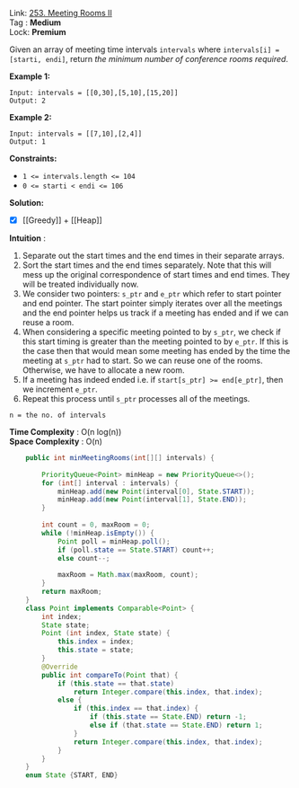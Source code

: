 Link: [253. Meeting Rooms II](https://leetcode.com/problems/meeting-rooms-ii/) <br>
Tag : **Medium**<br>
Lock: **Premium**

Given an array of meeting time intervals `intervals` where `intervals[i] = [starti, endi]`, return _the minimum number of conference rooms required_.

**Example 1:**
```
Input: intervals = [[0,30],[5,10],[15,20]]
Output: 2
```

**Example 2:**
```
Input: intervals = [[7,10],[2,4]]
Output: 1
```

**Constraints:**
-   `1 <= intervals.length <= 104`
-   `0 <= starti < endi <= 106`


**Solution:**

- [x] [[Greedy]] + [[Heap]]

**Intuition** :

1.  Separate out the start times and the end times in their separate arrays.
2.  Sort the start times and the end times separately. Note that this will mess up the original correspondence of start times and end times. They will be treated individually now.
3.  We consider two pointers: `s_ptr` and `e_ptr` which refer to start pointer and end pointer. The start pointer simply iterates over all the meetings and the end pointer helps us track if a meeting has ended and if we can reuse a room.
4.  When considering a specific meeting pointed to by `s_ptr`, we check if this start timing is greater than the meeting pointed to by `e_ptr`. If this is the case then that would mean some meeting has ended by the time the meeting at `s_ptr` had to start. So we can reuse one of the rooms. Otherwise, we have to allocate a new room.
5.  If a meeting has indeed ended i.e. if `start[s_ptr] >= end[e_ptr]`, then we increment `e_ptr`.
6.  Repeat this process until `s_ptr` processes all of the meetings.


```
n = the no. of intervals
```
**Time Complexity** : O(n log(n))<br>
**Space Complexity** : O(n)

```java
    public int minMeetingRooms(int[][] intervals) {
        
        PriorityQueue<Point> minHeap = new PriorityQueue<>();
        for (int[] interval : intervals) {
            minHeap.add(new Point(interval[0], State.START));
            minHeap.add(new Point(interval[1], State.END));
        }
        
        int count = 0, maxRoom = 0;
        while (!minHeap.isEmpty()) {
            Point poll = minHeap.poll();
            if (poll.state == State.START) count++;
            else count--;
            
            maxRoom = Math.max(maxRoom, count);
        }
        return maxRoom;
    }
    class Point implements Comparable<Point> {
        int index;
        State state;
        Point (int index, State state) {
            this.index = index;
            this.state = state;
        }
        @Override
        public int compareTo(Point that) {
            if (this.state == that.state)
                return Integer.compare(this.index, that.index);
            else {
                if (this.index == that.index) {
                    if (this.state == State.END) return -1;
                    else if (that.state == State.END) return 1;
                }
                return Integer.compare(this.index, that.index);
            }
        }
    }
    enum State {START, END}
```
